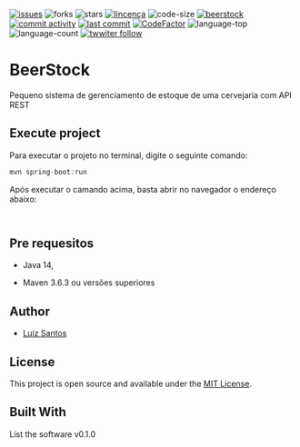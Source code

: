 [![issues](https://img.shields.io/github/issues/luizcsbh/beerstock)](https://github.com/luizcsbh/personapi/issues)
![forks](https://img.shields.io/github/forks/luizcsbh/beerstock)
![stars](https://img.shields.io/github/stars/luizcsbh/beerstock)
[![lincença](https://img.shields.io/github/license/luizcsbh/beerstock)](https://github.com/luizcsbh/beerstock/blob/main/LICENSE)
![code-size](https://img.shields.io/github/languages/code-size/luizcsbh/beerstock)
[![beerstock](https://img.shields.io/github/deployments/luizcsbh/beerstock/beerstock-java)](https://github.com/luizcsbh/beerstock/deployments/activity_log?environment=beerstock-api)
[![commit activity](https://img.shields.io/github/commit-activity/m/luizcsbh/beerstock)](https://github.com/luizcsbh/beerstock/commits)
[![last commit](https://img.shields.io/github/last-commit/luizcsbh/beerstock)](https://github.com/luizcsbh/beerstock/commits)
[![CodeFactor](https://www.codefactor.io/repository/github/luizcsbh/beerstock/badge)](https://www.codefactor.io/repository/github/luizcsbh/beerstock)
![language-top](https://img.shields.io/github/languages/top/luizcsbh/beerstock)
![language-count](https://img.shields.io/github/languages/count/luizcsbh/beerstock)
[![twwiter follow](https://img.shields.io/twitter/follow/luizcs?style=social)](https://twitter.com/luizcs)
# BeerStock
Pequeno sistema de gerenciamento de estoque de uma cervejaria com API REST

## Execute project
Para executar o projeto no terminal, digite o seguinte comando:

```java
mvn spring-boot:run
```
Após executar o camando acima, basta abrir no navegador o endereço abaixo:

```http
   
```

## Pre requesitos
- Java 14,

- Maven 3.6.3 ou versões superiores

## Author
- [Luiz Santos](https://about.me/luizcsdev)

## License

This project is open source and available under the [MIT License](https://github.com/luizcsbh/beerstock/blob/main/LICENSE).


## Built With

List the software v0.1.0
